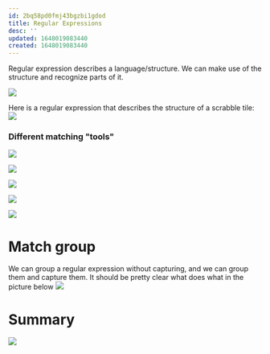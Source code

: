 ```yaml
---
id: 2bq58pd0fmj43bgzbi1gdod
title: Regular Expressions
desc: ''
updated: 1648019083440
created: 1648019083440
---
```

Regular expression describes a language/structure.
We can make use of the structure and recognize parts of it.

![](/assets/images/2022-03-23-08-06-12.png)


Here is a regular expression that describes the structure of a scrabble tile:
![](/assets/images/2022-03-23-08-06-37.png)

### Different matching "tools"
![](/assets/images/2022-03-23-08-13-57.png)

![](/assets/images/2022-03-23-08-14-06.png)

![](/assets/images/2022-03-23-08-14-16.png)

![](/assets/images/2022-03-23-08-14-44.png)

![](/assets/images/2022-03-23-08-14-54.png)

# Match group
We can group a regular expression without capturing, and we can group them and capture them. It should be pretty clear what does what in the picture below
![](/assets/images/2022-03-23-08-24-10.png)

# Summary
![](/assets/images/2022-03-23-08-30-17.png)